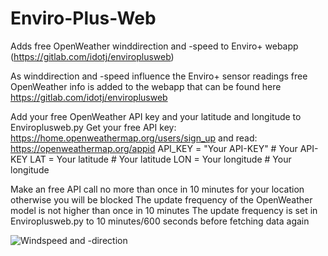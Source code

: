 # Enviro-Plus-Web
Adds free OpenWeather winddirection and -speed to Enviro+ webapp (https://gitlab.com/idotj/enviroplusweb)

As winddirection and -speed influence the Enviro+ sensor readings free OpenWeather info is added to the webapp that can be found here https://gitlab.com/idotj/enviroplusweb

Add your free OpenWeather API key and your latitude and longitude to Enviroplusweb.py
Get your free API key: https://home.openweathermap.org/users/sign_up and read: https://openweathermap.org/appid
API_KEY = "Your API-KEY" # Your API-KEY
LAT = Your latitude  # Your latitude
LON = Your longitude  # Your longitude

Make an free API call no more than once in 10 minutes for your location otherwise you will be blocked
The update frequency of the OpenWeather model is not higher than once in 10 minutes
The update frequency is set in Enviroplusweb.py to 10 minutes/600 seconds before fetching data again

![Windspeed and -direction](https://github.com/user-attachments/assets/03c23231-667f-4b2a-9844-245ac759b7f6)
